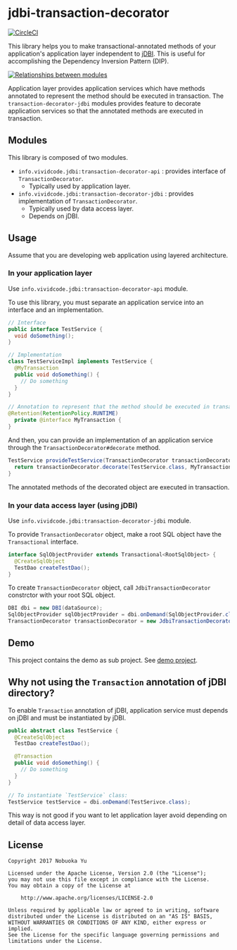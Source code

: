 jdbi-transaction-decorator
==============================

[![CircleCI](https://circleci.com/gh/nobuoka/jdbi-transaction-decorator.svg?style=svg)](https://circleci.com/gh/nobuoka/jdbi-transaction-decorator)

This library helps you to make transactional-annotated methods of your application's application layer independent to [jDBI](https://github.com/jdbi/jdbi).
This is useful for accomplishing the Dependency Inversion Pattern (DIP).

[![Relationships between modules](https://docs.google.com/drawings/d/1kWVQmiDOhil6JYkIQ-dYVtpHq1ur335qpewzjrWMsXw/pub?w=471&amp;h=363)](https://docs.google.com/drawings/d/1kWVQmiDOhil6JYkIQ-dYVtpHq1ur335qpewzjrWMsXw/edit?usp=sharing)

Application layer provides application services which have methods annotated to represent the method should be executed in transaction.
The `transaction-decorator-jdbi` modules provides feature to decorate application services so that the annotated methods are executed in transaction.

## Modules

This library is composed of two modules.

* `info.vividcode.jdbi:transaction-decorator-api` : provides interface of `TransactionDecorator`.
  * Typically used by application layer.
* `info.vividcode.jdbi:transaction-decorator-jdbi` : provides implementation of `TransactionDecorator`.
  * Typically used by data access layer.
  * Depends on jDBI.

## Usage

Assume that you are developing web application using layered architecture.

### In your application layer

Use `info.vividcode.jdbi:transaction-decorator-api` module.

To use this library, you must separate an application service into an interface and an implementation.

```java
// Interface
public interface TestService {
  void doSomething();
}

// Implementation
class TestServiceImpl implements TestService {
  @MyTransaction
  public void doSomething() {
    // Do something
  }
}

// Annotation to represent that the method should be executed in transaction
@Retention(RetentionPolicy.RUNTIME)
  private @interface MyTransaction {
}
```

And then, you can provide an implementation of an application service through the `TransactionDecorator#decorate` method.

```java
TestService provideTestService(TransactionDecorator transactionDecorator) { // In this case, this object is provided by data access layer.
  return transactionDecorator.decorate(TestService.class, MyTransaction.class, new TestServiceImpl());
}
```

The annotated methods of the decorated object are executed in transaction.

### In your data access layer (using jDBI)

Use `info.vividcode.jdbi:transaction-decorator-jdbi` module.

To provide `TransactionDecorator` object, make a root SQL object have the `Transactional` interface.

```java
interface SqlObjectProvider extends Transactional<RootSqlObject> {
  @CreateSqlObject
  TestDao createTestDao();
}
```

To create `TransactionDecorator` object, call `JdbiTransactionDecorator` constrctor with your root SQL object.

```java
DBI dbi = new DBI(dataSource);
SqlObjectProvider sqlObjectProvider = dbi.onDemand(SqlObjectProvider.class);
TransactionDecorator transactionDecorator = new JdbiTransactionDecorator(sqlObjectProvider);
```

## Demo

This project contains the demo as sub project.
See [demo project](./demo/).

## Why not using the `Transaction` annotation of jDBI directory?

To enable `Transaction` annotation of jDBI, application service must depends on jDBI and
must be instantiated by jDBI.

```java
public abstract class TestService {
  @CreateSqlObject
  TestDao createTestDao();

  @Transaction
  public void doSomething() {
    // Do something
  }
}

// To instantiate `TestService` class:
TestService testService = dbi.onDemand(TestSerivce.class);
```

This way is not good if you want to let application layer avoid depending on detail of data access layer.

## License

```
Copyright 2017 Nobuoka Yu

Licensed under the Apache License, Version 2.0 (the "License");
you may not use this file except in compliance with the License.
You may obtain a copy of the License at

    http://www.apache.org/licenses/LICENSE-2.0

Unless required by applicable law or agreed to in writing, software
distributed under the License is distributed on an "AS IS" BASIS,
WITHOUT WARRANTIES OR CONDITIONS OF ANY KIND, either express or implied.
See the License for the specific language governing permissions and
limitations under the License.
```
